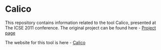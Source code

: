 Calico
======

This repository contains information related to the tool Calico, presented at The ICSE 2011 conference. The original project can be found here - <a href="https://github.com/uci-sdcl/Calico">Project page</a>

The website for this tool is here - 
<a href = "http://sdcl.ics.uci.edu/research/calico/"> Calico </a>
